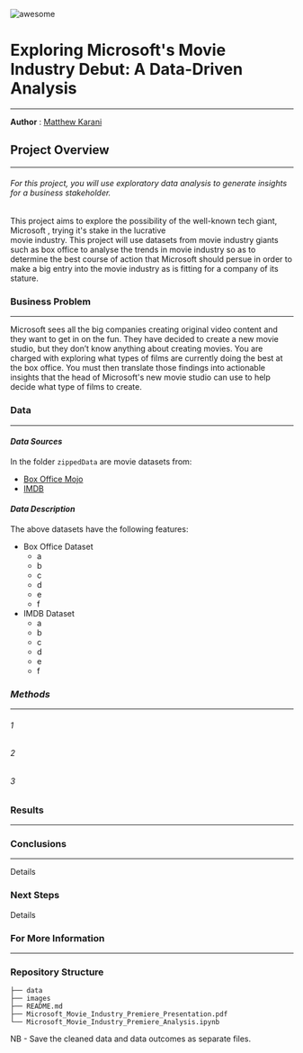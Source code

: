 

![awesome](https://encrypted-tbn0.gstatic.com/images?q=tbn:ANd9GcTNs-DFos-cOiT0uqFtGIw4Hn7gWPPYPH5iiYd9JgnF&s)


# Exploring Microsoft's Movie Industry Debut: A Data-Driven Analysis


---


**Author** : [Matthew Karani](mailto:mkmkarani@gmail.com)



## Project Overview

---

###### For this project, you will use exploratory data analysis to generate insights for a business stakeholder.
This project aims to explore the possibility of the well-known tech giant, Microsoft , trying it's stake in the lucrative  
movie industry. This project will use datasets from movie industry giants such as box office to analyse the trends in 
movie industry so as to determine the best course of action that Microsoft 
should persue in order to make a big entry into the movie industry as is fitting
for a company of its stature.


### Business Problem

---

Microsoft sees all the big companies creating original video content and they want to get in on the fun. They have decided to create a new movie studio, but they don’t know anything about creating movies. You are charged with exploring what types of films are currently doing the best at the box office. You must then translate those findings into actionable insights that the head of Microsoft's new movie studio can use to help decide what type of films to create.


 



### Data

---

#### *Data Sources*

In the folder `zippedData` are movie datasets from:

* [Box Office Mojo](https://www.boxofficemojo.com/)
* [IMDB](https://www.imdb.com/)

#### *Data Description*

The above datasets have the following features: 

* Box Office Dataset
    * a                         
    * b
    * c
    * d
    * e
    * f
* IMDB Dataset
    * a
    * b
    * c
    * d
    * e
    * f



### *Methods*

---

###### 1
###### 2 
###### 3


### Results

---


### Conclusions

---
Details
### Next Steps

Details

### For More Information

---



### Repository Structure

```
├── data
├── images
├── README.md
├── Microsoft_Movie_Industry_Premiere_Presentation.pdf
└── Microsoft_Movie_Industry_Premiere_Analysis.ipynb
```


NB - Save the cleaned data and data outcomes as separate
     files.